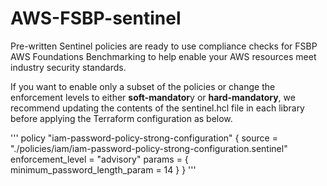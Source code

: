 # AWS-FSBP-sentinel
Pre-written Sentinel policies are ready to use compliance checks for FSBP AWS Foundations Benchmarking to help enable your AWS resources meet industry security standards.

If you want to enable only a subset of the policies or change the enforcement levels to either **soft-mandator**y or **hard-mandatory**, we recommend updating the contents of the sentinel.hcl file in each library before applying the Terraform configuration as below.

'''
policy "iam-password-policy-strong-configuration" {
  source = "./policies/iam/iam-password-policy-strong-configuration.sentinel"
  enforcement_level = "advisory"
  params = {
    minimum_password_length_param = 14
  }
}
'''
